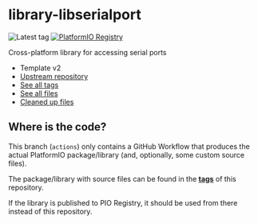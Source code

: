 # library-libserialport

![Latest tag](https://img.shields.io/github/v/tag/kuba2k2/library-libserialport?label=latest%20tag)
[![PlatformIO Registry](https://badges.registry.platformio.org/packages/kuba2k2/library/libserialport.svg)](https://registry.platformio.org/libraries/kuba2k2/libserialport)

Cross-platform library for accessing serial ports

- Template v2
- [Upstream repository](https://github.com/sigrokproject/libserialport)
- [See all tags](https://github.com/kuba2k2/library-libserialport/tags)
- [See all files](https://github.com/kuba2k2/library-libserialport/tree/platformio)
- [Cleaned up files](https://github.com/kuba2k2/library-libserialport/blob/actions/.github/workflows/platformio-library.yml#L68-75)

## Where is the code?

This branch (`actions`) only contains a GitHub Workflow that produces the actual PlatformIO package/library (and, optionally, some custom source files).

The package/library with source files can be found in the [**tags**](https://github.com/kuba2k2/library-libserialport/tags) of this repository.

If the library is published to PIO Registry, it should be used from there instead of this repository.
